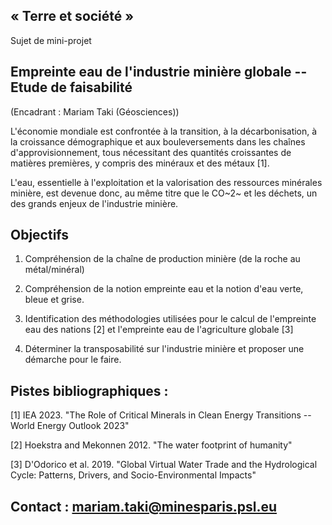 ## « Terre et société »

Sujet de mini-projet

## Empreinte eau de l'industrie minière globale --Etude de faisabilité 

(Encadrant : Mariam Taki (Géosciences))

L\'économie mondiale est confrontée à la transition, à la
décarbonisation, à la croissance démographique et aux bouleversements
dans les chaînes d\'approvisionnement, tous nécessitant des quantités
croissantes de matières premières, y compris des minéraux et des métaux
\[1\].

L\'eau, essentielle à l\'exploitation et la valorisation des ressources
minérales minière, est devenue donc, au même titre que le CO~2~ et les
déchets, un des grands enjeux de l'industrie minière.

## Objectifs 

1.  Compréhension de la chaîne de production minière (de la roche au
    métal/minéral)

2.  Compréhension de la notion empreinte eau et la notion d'eau verte,
    bleue et grise.

3.  Identification des méthodologies utilisées pour le calcul de
    l'empreinte eau des nations \[2\] et l'empreinte eau de
    l'agriculture globale \[3\]

4.  Déterminer la transposabilité sur l'industrie minière et proposer
    une démarche pour le faire.

## Pistes bibliographiques :

\[1\] IEA 2023. "The Role of Critical Minerals in Clean Energy
Transitions --World Energy Outlook 2023"

\[2\] Hoekstra and Mekonnen 2012. "The water footprint of humanity"

\[3\] D'Odorico et al. 2019. "Global Virtual Water Trade and the
Hydrological Cycle: Patterns, Drivers, and Socio-Environmental Impacts"

## Contact : mariam.taki@minesparis.psl.eu
